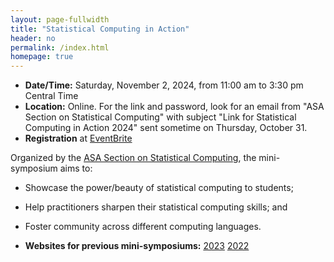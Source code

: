 ```yaml
---
layout: page-fullwidth
title: "Statistical Computing in Action"
header: no
permalink: /index.html
homepage: true
---
```


+ **Date/Time:**  Saturday, November 2, 2024, from 11:00 am to 3:30 pm Central Time
+ **Location:** Online. For the link and password, look for an email from "ASA Section on Statistical Computing" with subject "Link for Statistical Computing in Action 2024" sent sometime on Thursday, October 31.
+ **Registration** at [EventBrite](https://www.eventbrite.com/e/882332419017?aff=oddtdtcreator)
<!--
+ [**Flyer**](https://asa-ssc.github.io/minisymp2024/assets/flyer.pdf)
-->

Organized by the [ASA Section on Statistical Computing](https://community.amstat.org/jointscsg-section/home), the mini-symposium aims to:

+ Showcase the power/beauty of statistical computing to students;
+ Help practitioners sharpen their statistical computing skills; and
+ Foster community across different computing languages.

+ **Websites for previous mini-symposiums:** [2023](https://asa-ssc.github.io/minisymp2023/) [2022](https://asa-ssc.github.io/minisymp2022/)

